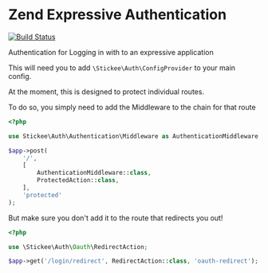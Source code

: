 # Zend Expressive Authentication

[![Build Status](https://travis-ci.org/stickeeuk/zend-expressive-auth.svg?branch=master)](https://travis-ci.org/stickeeuk/zend-expressive-auth)

Authentication for Logging in with to an expressive application


This will need you to add `\Stickee\Auth\ConfigProvider` to your main config.


At the moment, this is designed to protect individual routes.

To do so, you simply need to add the Middleware to the chain for that route

```php
<?php

use Stickee\Auth\Authentication\Middleware as AuthenticationMiddleware;

$app->post(
    '/',
    [
        AuthenticationMiddleware::class,
        ProtectedAction::class,
    ],
    'protected'
);
```

But make sure you don't add it to the route that redirects you out!

```php
<?php

use \Stickee\Auth\Oauth\RedirectAction;

$app->get('/login/redirect', RedirectAction::class, 'oauth-redirect');
```
